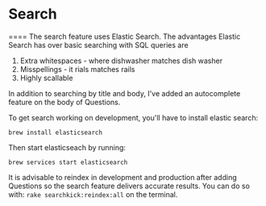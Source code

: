 # Search
====
The search feature uses Elastic Search. The advantages Elastic Search has over basic searching with SQL queries are
1. Extra whitespaces - where dishwasher matches dish washer
2. Misspellings - it rials matches rails
3. Highly scallable

In addition to searching by title and body, I've added an autocomplete feature on the body of Questions.

To get search working on development, you'll have to install elastic search:

`brew install elasticsearch`

Then start elasticseach by running:

`brew services start elasticsearch`

It is advisable to reindex in development and production after adding Questions so the search feature delivers accurate results. You can do so with: `rake searchkick:reindex:all` on the terminal.
